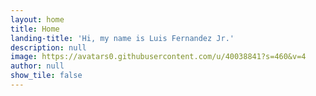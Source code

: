 ```yaml
---
layout: home
title: Home
landing-title: 'Hi, my name is Luis Fernandez Jr.'
description: null
image: https://avatars0.githubusercontent.com/u/40038841?s=460&v=4
author: null
show_tile: false
---
```

